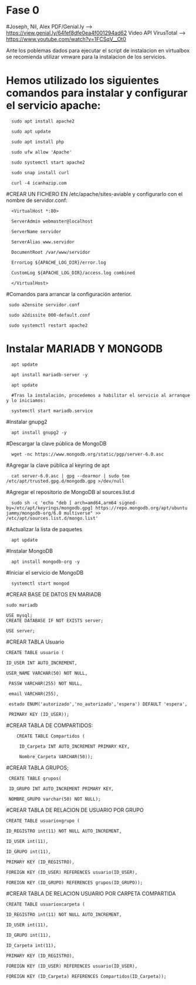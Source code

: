 # Fase 0
#Joseph, Nil, Alex
PDF/Genial.ly --> https://view.genial.ly/64fef8dfe0ea4f001294ad62
Video API VirusTotal --> https://www.youtube.com/watch?v=1FCSqV__Ot0

Ante los poblemas dados para ejecutar el script de instalacion en virtualbox se recomienda utilizar vmware para la instalacion de los servicios.

# Hemos utilizado los siguientes comandos para instalar y configurar el servicio apache:

      sudo apt install apache2
      
      sudo apt update
      
      sudo apt install php
      
      sudo ufw allow 'Apache'
      
      sudo systemctl start apache2
      
      sudo snap install curl
      
      curl -4 icanhazip.com

#CREAR UN FICHERO EN /etc/apache/sites-aviable y configurarlo con el nombre de servidor.conf:

      <VirtualHost *:80>    
      
      ServerAdmin webmaster@localhost
      
      ServerName servidor
      
      ServerAlias www.servidor
      
      DocumentRoot /var/www/servidor
      
      ErrorLog ${APACHE_LOG_DIR}/error.log
      
      CustomLog ${APACHE_LOG_DIR}/access.log combined
      
      </VirtualHost>

#Comandos para arrancar la configuración anterior.

     sudo a2ensite servidor.conf
     
     sudo a2dissite 000-default.conf
     
     sudo systemctl restart apache2

# Instalar MARIADB Y MONGODB

      apt update
      
      apt install mariadb-server -y
      
      apt update
      
      #Tras la instalación, procedemos a habilitar el servicio al arranque y lo iniciamos:
      
      systemctl start mariadb.service
     
#Instalar gnupg2

      apt install gnupg2 -y

#Descargar la clave pública de MongoDB

      wget -nc https://www.mongodb.org/static/pgp/server-6.0.asc

#Agregar la clave pública al keyring de apt
    
      cat server-6.0.asc | gpg --dearmor | sudo tee /etc/apt/trusted.gpg.d/mongodb.gpg >/dev/null

#Agregar el repositorio de MongoDB al sources.list.d

      sudo sh -c 'echo "deb [ arch=amd64,arm64 signed-by=/etc/apt/keyrings/mongodb.gpg] https://repo.mongodb.org/apt/ubuntu jammy/mongodb-org/6.0 multiverse" >> /etc/apt/sources.list.d/mongo.list'

#Actualizar la lista de paquetes

      apt update

#Instalar MongoDB

      apt install mongodb-org -y

#Iniciar el servicio de MongoDB

      systemctl start mongod

#CREAR BASE DE DATOS EN MARIADB

    sudo mariadb

    USE mysql;
    CREATE DATABASE IF NOT EXISTS server;

    USE server;

#CREAR TABLA Usuario

    CREATE TABLE usuario ( 

    ID_USER INT AUTO_INCREMENT,
    
    USER_NAME VARCHAR(50) NOT NULL,  
    
     PASSW VARCHAR(255) NOT NULL,
     
     email VARCHAR(255),
     
     estado ENUM('autorizado','no_autorizado','espera') DEFAULT 'espera',
     
     PRIMARY KEY (ID_USER));
     
#CREAR TABLA DE COMPARTIDOS:

        CREATE TABLE Compartidos (

         ID_Carpeta INT AUTO_INCREMENT PRIMARY KEY,
         
         Nombre_Carpeta VARCHAR(50));
    
#CREAR TABLA GRUPOS;

     CREATE TABLE grupos(

     ID_GRUPO INT AUTO_INCREMENT PRIMARY KEY,  
  
     NOMBRE_GRUPO varchar(50) NOT NULL);

 #CREAR TABLA DE RELACION DE USUARIO POR GRUPO

    CREATE TABLE usuarioxgrupo (
 
    ID_REGISTRO int(11) NOT NULL AUTO_INCREMENT,
    
    ID_USER int(11),
    
    ID_GRUPO int(11),
    
    PRIMARY KEY (ID_REGISTRO),
    
    FOREIGN KEY (ID_USER) REFERENCES usuario(ID_USER),
    
    FOREIGN KEY (ID_GRUPO) REFERENCES grupos(ID_GRUPO));

#CREAR TABLA DE RELACION USUARIO POR CARPETA COMPARTIDA

    CREATE TABLE usuarioxcarpeta (

    ID_REGISTRO int(11) NOT NULL AUTO_INCREMENT,
    
    ID_USER int(11),
    
    ID_GRUPO int(11),
    
    ID_Carpeta int(11),
    
    PRIMARY KEY (ID_REGISTRO),
    
    FOREIGN KEY (ID_USER) REFERENCES usuario(ID_USER),
    
    FOREIGN KEY (ID_Carpeta) REFERENCES Compartidos(ID_Carpeta));

   
